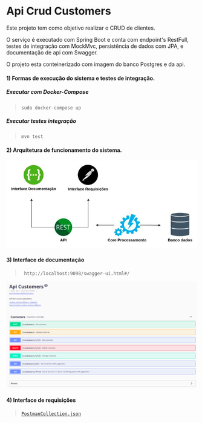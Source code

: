 # Api Crud Customers

Este projeto tem como objetivo realizar o CRUD de clientes.

O serviço é executado com Spring Boot e conta com endpoint's RestFull, testes de integração com MockMvc, persistência de dados com JPA, e documentação de api com Swagger.

O projeto esta conteinerizado com imagem do banco Postgres e da api.

#### 1) Formas de execução do sistema e testes de integração.

   ##### Executar com Docker-Compose 
   ><code>sudo docker-compose up</code>

   ##### Executar testes integração 
   ><code>mvn test</code>

#### 2) Arquitetura de funcionamento do sistema.
![](img/arquitetura.jpg)

#### 3) Interface de documentação
><code> http://localhost:9098/swagger-ui.html#/</code>

![](img/swagger.png)

#### 4) Interface de requisições
><code>[PostmanCollection.json](Customers.postman_collection.json)</code>
